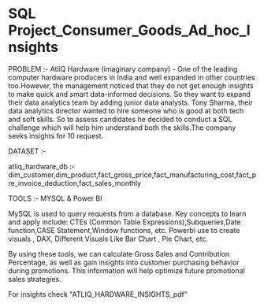 # SQL Project_Consumer_Goods_Ad_hoc_Insights

PROBLEM :-
AtliQ Hardware (imaginary company) - One of the leading computer hardware producers in India and well expanded in other countries too.However, the management noticed that they do not get enough insights to make quick and smart data-informed decisions. So they want to expand their data analytics team by adding  junior data analysts. Tony Sharma, their data analytics director wanted to hire someone who is good at both tech and soft skills. So to assess  candidates he decided to conduct a SQL challenge which will help him understand both the skills.The company seeks insights for 10 request.

DATASET :-

atliq_hardware_db :- dim_customer,dim_product,fact_gross_price,fact_manufacturing_cost,fact_pre_invoice_deduction,fact_sales_monthly

TOOLS :-
MYSQL & Power BI

MySQL is used to query requests from a database. Key concepts to learn and apply include:
CTEs (Common Table Expressions),Subqueries,Date function,CASE Statement,Window functions, etc.
Powerbi use to create visuals , DAX, Different Visuals Like Bar Chart , Pie Chart, etc.

By using these tools, we can calculate Gross Sales and Contribution Percentage, as well as gain insights into customer purchasing behavior during promotions.
This information will help optimize future promotional sales strategies.

For insights check "ATLIQ_HARDWARE_INSIGHTS_pdf"




